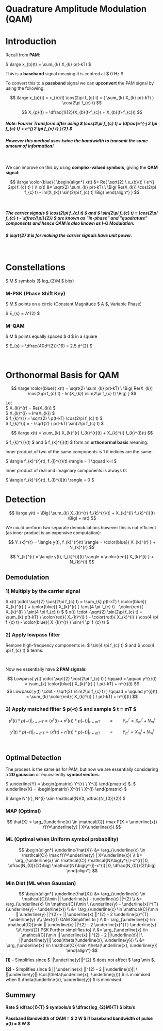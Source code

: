 # Quadrature Amplitude Modulation (QAM)

# Introduction

Recall from **PAM**:

$ \large x_{b}(t) = \sum_{k} X_{k} p(t-kT) $

This is a **baseband** signal meaning it is centred at $ 0 Hz $.

To convert this to a **passband** signal we can **upconvert** the PAM signal by using the following:

$$ \large x_{p}(t) = x_{b}(t) \cos(2\pi f_{c} t) = ( \sum_{k} X_{k} p(t-kT) ) \cos(2\pi f_{c} t) $$

$$ X_{p}(f) = \dfrac{1}{2}(X_{b}(f-f_{c}) + X_{b}(f+f_{c})) $$

##### Note: Fourier Transform after using $ \cos(2\pi f_{c} t) = \dfrac{e^{-j 2 \pi f_{c} t} + e^{j 2 \pi f_{c} t} }{2} $

##### However this method uses twice the bandwidth to transmit the same amount of information!

</br>

We can improve on this by using **complex-valued symbols**, giving the **QAM signal**:

$$ \large \color{blue}{
\begin{align*}
x(t) &= Re( \sqrt{2} \ x_{b}(t) \ e^{j 2\pi f_{c} t} ) \\
x(t) &= \sqrt{2} \sum_{k} p(t-kT) \ \Big( Re(X_{k}) \cos(2\pi f_{c} t) - Im(X_{k}) \sin(2\pi f_{c} t) \Big)
\end{align*}
}
$$

</br>

##### The carrier signals $ \cos(2\pi f_{c} t) $ and $ \sin(2\pi f_{c} t) = \cos(2\pi f_{c} t - \dfrac{\pi}{2}) $ are known as "in-phase" and "quadrature" components and hence QAM is also known as I-Q Modulation. 
##### $ \sqrt{2} $ is for making the carrier signals have unit power. 

</br>

# Constellations
$ M $ symbols ($ log_{2}M $ bits)

### M-PSK (Phase Shift Key)

$ M $ points on a circle (Constant Magnitude $ A $, Variable Phase)

$ E_{s} = A^{2} $

### M-QAM

$ M $ points equally spaced $ d $ in a square

$ E_{s} = \dfrac{40d^{2}}{16} = 2.5 d^{2} $


</br>

# Orthonormal Basis for QAM

$$ \large \color{blue}{ x(t) = \sqrt{2} \sum_{k} p(t-kT) \ \Big( Re(X_{k}) \cos(2\pi f_{c} t) - Im(X_{k}) \sin(2\pi f_{c} t) \Big) } $$

Let </br>
$ X_{k}^{r} = Re(X_{k}) $ </br>
$ X_{k}^{i} = Im(X_{k}) $ </br>
$ f_{k}^{r} = \sqrt{2} \ p(t-kT) \cos(2\pi f_{c} t) $ </br>
$ f_{k}^{i} = - \sqrt{2} \ p(t-kT) \sin(2\pi f_{c} t) $ </br>

$$ \large x(t) = \sum_{k} X_{k}^{r} f_{k}^{r}(t) + X_{k}^{i} f_{k}^{i}(t) $$

$ f_{k}^{r}(t) $ and $ f_{k}^{i}(t) $ form an **orthonormal basis** meaning:

Inner product of two of the same components is 1 if indices are the same:

$ \langle f_{k}^{r}(t), f_{l}^{r}(t) \rangle = 1 \qquad k=l $

Inner product of real and imaginary components is always 0:

$ \langle f_{k}^{r}(t), f_{l}^{i}(t) \rangle = 0 $ 


# Detection

$$ \large y(t) = \Big( \sum_{k} X_{k}^{r} f_{k}^{r}(t) + X_{k}^{i} f_{k}^{i}(t) \Big) + n(t) $$

We could perform two separate demodulations however this is not efficient (as inner product is an expensive computation):

$$ Y_{k}^{r} = \langle y(t), f_{k}^{r}(t) \rangle = \color{blue}{ X_{k}^{r} } + N_{k}^{r} $$

$$ Y_{k}^{i} = \langle y(t), f_{k}^{i}(t) \rangle = \color{red}{ X_{k}^{i} }  + N_{k}^{i} $$


## Demodulation

### 1) Multiply by the carrier signal

$ x(t) \cdot \sqrt{2} \cos(2\pi f_{c} t) = \sum_{k} p(t-kT) \ \color{blue}{ X_{k}^{r} } + \color{blue}{ X_{k}^{r} } \cos(4 \pi f_{c} t) - \color{red}{ X_{k}^{i} } \sin(4 \pi f_{c} t) $
$ x(t) \cdot -\sqrt{2} \sin(2\pi f_{c} t) = \sum_{k} p(t-kT) \ \color{red}{ X_{k}^{i} } - \color{red}{ X_{k}^{i} } \cos(4 \pi f_{c} t) - \color{blue}{ X_{k}^{r} } \sin(4 \pi f_{c} t) $


### 2) Apply lowpass filter

Remove high-frequency components ie. $ \sin(4 \pi f_{c} t) $ and $ \cos(4 \pi f_{c} t) $ terms.

</br>

Now we essentially have **2 PAM signals**:
 
$$ Lowpass( y(t) \cdot \sqrt{2} \cos(2\pi f_{c} t) ) \qquad = \qquad y^{r}(t) = \sum_{k} \color{blue}{ X_{k}^{r} } \ p(t-kT) + n^{r}(t) $$
$$ Lowpass( y(t) \cdot - \sqrt{2} \sin(2\pi f_{c} t) ) \qquad = \qquad y^{i}(t) = \sum_{k} \color{red}{ X_{k}^{i} } \ p(t-kT) + n^{i}(t) $$


### 3) Apply matched filter $ p(-t) $ and sample $ t = mT $
$$ y^{r}(t) * p(-t) |_{t=mT} = \big( x^{r}(t) + n^{r}(t) \big) * p(-t) |_{t=mT} \qquad = \qquad Y_{m}^{r} = X_{m}^{r} + N_{m}^{r} $$ 

$$ y^{i}(t) * p(-t) |_{t=mT} = \big( x^{i}(t) + n^{i}(t) \big) * p(-t) |_{t=mT} \qquad = \qquad Y_{m}^{i} = X_{m}^{i} + N_{m}^{i} $$

</br>

## Optimal Detection
The process is the same as for PAM, but now we are essentially considering a **2D gaussian** or equivalently **symbol vectors**:

$ \underline{Y} = \begin{pmatrix} Y^{r} \\ Y^{i} \end{pmatrix} $, 
$ \underline{X} = \begin{pmatrix} X^{r} \\ X^{i} \end{pmatrix} $

$ \large N^{r}, N^{i} \sim \mathcal{N}(0, \dfrac{N_{0}}{2}) $

### MAP (Optimal)

$$ \hat{X} = \arg_{\underline{x} \in \mathcal{C}} \max P(X = \underline{x}) f(Y=\underline{y} | X=\underline{x}) $$

### ML (Optimal when Uniform symbol probability)

$$ \begin{align*} 
\underline{\hat{X}} &= \arg_{\underline{x} \in \mathcal{C}} \max f(Y=\underline{y} | X=\underline{x}) \\
&= \arg_{\underline{x} \in \mathcal{C}} \mathcal{N}\big(y^{r}-x^{r}| 0, \dfrac{N_{0}}{2}\big) \mathcal{N}\big(y^{i}-x^{i}| 0, \dfrac{N_{0}}{2}\big)
\end{align*}
$$

### Min Dist (ML when Gaussian)

$$ \begin{align*}
\underline{\hat{X}} &= \arg_{\underline{x} \in \mathcal{C}}\min || \underline{y} - \underline{x} ||^{2} \\ 
&= \arg_{\underline{x} \in \mathcal{C}}\min \ (\underline{y} - \underline{x})^{T} (\underline{y} - \underline{x}) \\
&= \arg_{\underline{x} \in \mathcal{C}}\min || \underline{y} ||^{2} + || \underline{x} ||^{2} - 2 \underline{x}^{T} \underline{y}  \\\\
\text{(1) QAM Simplifies to } \\
&= \arg_{\underline{x} \in \mathcal{C}}\min || \underline{x} ||^{2} - 2 \underline{x}^{T} \underline{y}  \\\\
\text{(2) PSK Further simplifies to} \\
&= \arg_{\underline{x} \in \mathcal{C}}\min || \underline{x} ||^{2} - 2 ||\underline{x}|| \ ||\underline{y}|| \cos(\theta(\underline{x}, \underline{y}))  \\
&= \arg_{\underline{x} \in \mathcal{C}}\min \theta(\underline{x}, \underline{y})
\end{align*}
$$

**(1)** - Simplifies since $ ||\underline{y}||^{2} $ does not affect $ \arg \min $.

**(2)** - Simplifies since $ || \underline{x} ||^{2} - 2 ||\underline{x}|| \ ||\underline{y}|| \cos(\theta(\underline{x}, \underline{y})) $ is minimised when $ \theta(\underline{x}, \underline{y}) $ is minimised.


## Summary

#### Rate $ \dfrac{1}{T} $ symbols/s $ \dfrac{log_{2}M}{T} $ bits/s

#### Passband Bandwidth of QAM = $ 2 W $ if baseband bandwidth of pulse p(t) = $ W $



